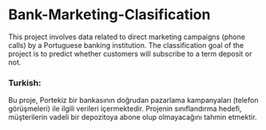 # Bank-Marketing-Clasification
This project involves data related to direct marketing campaigns (phone calls) by a Portuguese banking institution. The classification goal of the project is to predict whether customers will subscribe to a term deposit or not.

### Turkish:
Bu proje, Portekiz bir bankasının doğrudan pazarlama kampanyaları (telefon görüşmeleri) ile ilgili verileri içermektedir. Projenin sınıflandırma hedefi, müşterilerin vadeli bir depozitoya abone olup olmayacağını tahmin etmektir.
